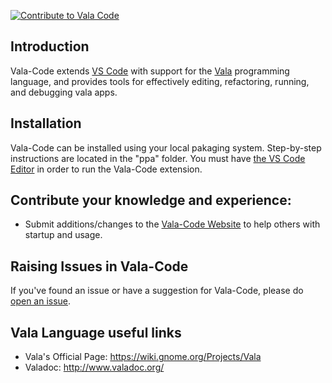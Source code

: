 [![Contribute to Vala Code](https://img.shields.io/badge/help-donate-551A8B.svg)](https://www.paypal.me/GeorgeAslanis) 

## Introduction
Vala-Code extends [VS Code](https://code.visualstudio.com/) with support for the
[Vala](https://www.valadoc.org/) programming language, and provides tools for
effectively editing, refactoring, running, and debugging vala apps.

## Installation
Vala-Code can be installed using your local pakaging system.  Step-by-step instructions are located in the "ppa" folder. You must have [the VS Code Editor](https://code.visualstudio.com/) in order to run the Vala-Code extension.

## Contribute your knowledge and experience:
- Submit additions/changes to the [Vala-Code Website](https://github.com/osstekz/vala-code-web) to help others with startup and usage. 

## Raising Issues in Vala-Code
If you've found an issue or have a suggestion for Vala-Code, please do [open an issue](https://github.com/osstekz/vala-code/issues).

## Vala Language useful links
- Vala's Official Page: https://wiki.gnome.org/Projects/Vala
- Valadoc: http://www.valadoc.org/
